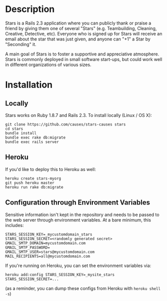 # Description
Stars is a Rails 2.3 application where you can publicly thank or praise a friend
by giving them one of several "Stars" (e.g. Teambuilding, Cleaning, Creative,
Detective, etc). Everyone who is signed up for Stars will receive an email about
the star that was just given, and anyone can "+1" a Star by "Seconding" it.

A main goal of Stars is to foster a supportive and appreciative atmosphere.
Stars is commonly deployed in small software start-ups, but could work well in
different organizations of various sizes.

# Installation

## Locally
Stars works on Ruby 1.8.7 and Rails 2.3. To install locally (Linux / OS X):

    git clone https://github.com/causes/stars-causes stars
    cd stars
    bundle install
    bundle exec rake db:migrate
    bundle exec rails server

## Heroku
If you'd like to deploy this to Heroku as well:

    heroku create stars-myorg
    git push heroku master
    heroku run rake db:migrate

## Configuration through Environment Variables
Sensitive information isn't kept in the repository and needs to be passed to the
web server through environment variables. At a bare minimum, this includes:

    STARS_SESSION_KEY=_mycustomdomain_stars
    STARS_SESSION_SECRET=<randomly generated secret>
    GMAIL_SMTP_DOMAIN=mycustomdomain.com
    GMAIL_SMTP_PASSWORD=
    GMAIL_SMTP_USER=stars@mycustomdomain.com
    MAIL_RECIPIENTS=all@mycustomdomain.com

If you're running on Heroku, you can set the environment variables via:

    heroku add:config STARS_SESSION_KEY=_mysite_stars STARS_SESSION_SECRET=...

(as a reminder, you can dump these configs from Heroku with `heroku shell -s`)
